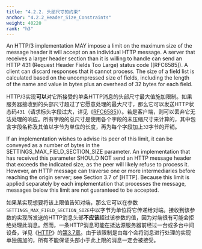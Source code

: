 ```yaml
---
title: "4.2.2. 头部尺寸的约束"
anchor: "4.2.2_Header_Size_Constraints"
weight: 40220
rank: "h3"
---
```


An HTTP/3 implementation MAY impose a limit on the maximum size of the message header it will accept on an individual HTTP message. A server that receives a larger header section than it is willing to handle can send an HTTP 431 (Request Header Fields Too Large) status code ([RFC6585]). A client can discard responses that it cannot process. The size of a field list is calculated based on the uncompressed size of fields, including the length of the name and value in bytes plus an overhead of 32 bytes for each field.

HTTP/3实现**可以**对它所接受的单条HTTP消息的头部尺寸最大值施加限制。如果服务器接收到的头部尺寸超过了它愿意处理的最大尺寸，那么它可以发送HTTP状态码`431`（请求标头字段过大，详见《[RFC6585]()》）。若是客户端，则可以丢弃它无法处理的响应。所有字段的总尺寸是使用各个字段的未压缩尺寸来计算的，其中包含字段名称及其值以字节为单位的长度，再为每个字段加上`32`字节的开销。

If an implementation wishes to advise its peer of this limit, it can be conveyed as a number of bytes in the SETTINGS_MAX_FIELD_SECTION_SIZE parameter. An implementation that has received this parameter SHOULD NOT send an HTTP message header that exceeds the indicated size, as the peer will likely refuse to process it. However, an HTTP message can traverse one or more intermediaries before reaching the origin server; see Section 3.7 of [HTTP]. Because this limit is applied separately by each implementation that processes the message, messages below this limit are not guaranteed to be accepted.

如果某实现想要将该上限值告知对端，那么它可以在参数`SETTINGS_MAX_FIELD_SECTION_SIZE`中以字节为单位将它传递给对端。接收到该参数的实现所发送的HTTP消息头部**不应该**超过该参数的值，因为对端很有可能会拒绝处理此消息。然而，一条HTTP消息可能在抵达源服务器前经过一台或多台中间设备，详见《[HTTP]()》的[第3.7章]()。由于该限制是由每个会将消息进行处理的实现单独施加的，所有不能保证头部小于此上限的消息一定会被接受。
